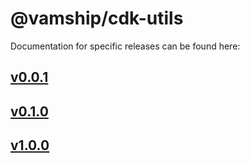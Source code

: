 # @vamship/cdk-utils

Documentation for specific releases can be found here:

## [v0.0.1](./@vamship/cdk-utils/0.0.1/index.html)
## [v0.1.0](./@vamship/cdk-utils/0.1.0/index.html)
## [v1.0.0](./@vamship/cdk-utils/1.0.0/index.html)
